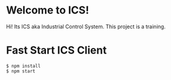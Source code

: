 # Welcome to ICS!

Hi! Its ICS aka Industrial Control System. This project is a training.


# Fast Start ICS Client

    $ npm install
    $ npm start

